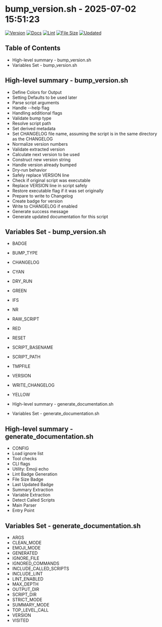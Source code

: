 # bump_version.sh - 2025-07-02 15:51:23

[![Version](https://img.shields.io/badge/version-1.12.0-blue.svg)](./bump_version.sh)
[![Docs](https://img.shields.io/badge/docs-generated-success.svg)](./docs/bump_version.md)
[![Lint](https://img.shields.io/badge/lint-passing-brightgreen)](https://www.shellcheck.net/)
[![File Size](https://img.shields.io/badge/size-6.9K-yellow)](./bump_version.sh)
[![Updated](https://img.shields.io/badge/updated-2025--07--02-blue)](./bump_version.sh)

## Table of Contents
- High-level summary - bump_version.sh
- Variables Set - bump_version.sh

## High-level summary - bump_version.sh
- Define Colors for Output
- Setting Defaults to be used later
- Parse script arguments
- Handle --help flag
- Handling additional flags
- Validate bump type
- Resolve script path
- Set derived metadata
- Set CHANGELOG file name, assuming the script is in the same directory as the CHANGELOG
- Normalize version numbers
- Validate extracted version
- Calculate next version to be used
- Construct new version string
- Handle version already bumped
- Dry-run behavior
- Safely replace VERSION line
- Check if original script was executable
- Replace VERSION line in script safely
- Restore executable flag if it was set originally
- Prepare to write to Changelog
- Create badge for version
- Write to CHANGELOG if enabled
- Generate success message
- Generate updated documentation for this script

## Variables Set - bump_version.sh
- BADGE
- BUMP_TYPE
- CHANGELOG
- CYAN
- DRY_RUN
- GREEN
- IFS
- NR
- RAW_SCRIPT
- RED
- RESET
- SCRIPT_BASENAME
- SCRIPT_PATH
- TMPFILE
- VERSION
- WRITE_CHANGELOG
- YELLOW

- High-level summary - generate_documentation.sh
- Variables Set - generate_documentation.sh

## High-level summary - generate_documentation.sh
- CONFIG
- Load ignore list
- Tool checks
- CLI flags
- Utility: Emoji echo
- Lint Badge Generation
- File Size Badge
- Last Updated Badge
- Summary Extraction
- Variable Extraction
- Detect Called Scripts
- Main Parser
- Entry Point

## Variables Set - generate_documentation.sh
- ARGS
- CLEAN_MODE
- EMOJI_MODE
- GENERATED
- IGNORE_FILE
- IGNORED_COMMANDS
- INCLUDE_CALLED_SCRIPTS
- INCLUDE_LINT
- LINT_ENABLED
- MAX_DEPTH
- OUTPUT_DIR
- SCRIPT_DIR
- STRICT_MODE
- SUMMARY_MODE
- TOP_LEVEL_CALL
- VERSION
- VISITED

